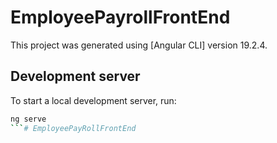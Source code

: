 # EmployeePayrollFrontEnd

This project was generated using [Angular CLI] version 19.2.4.

## Development server

To start a local development server, run:

```bash
ng serve
```#   E m p l o y e e P a y R o l l F r o n t E n d  
 